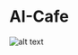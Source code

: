 # AI-Cafe
![alt text](https://en.meming.world/images/en/4/4a/Modern_Problems_Require_Modern_Solutions.jpg)
